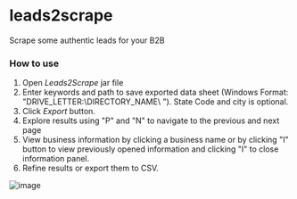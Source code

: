 # leads2scrape
Scrape some authentic leads for your B2B

### How to use
1. Open _Leads2Scrape_ jar file
2. Enter keywords and path to save exported data sheet (Windows Format: "DRIVE_LETTER:\DIRECTORY_NAME\ "). State Code and city is optional.
3. Click _Export_ button.
4. Explore results using "P" and "N" to navigate to the previous and next page
5. View business information by clicking a business name or by clicking "I" button to view previously opened information and clicking "I" to close information panel.
6. Refine results or export them to CSV.

![image](https://github.com/soleilector/leads2scrape/assets/144566342/f0e0b365-58d1-463b-8786-618ec13b1edb)
